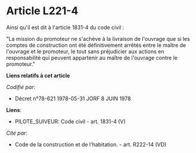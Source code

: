 # Article L221-4

Ainsi qu'il est dit à l'article 1831-4 du code civil : 

"La mission du promoteur ne s'achève à la livraison de l'ouvrage que si les comptes de construction ont été définitivement
arrêtés entre le maître de l'ouvrage et le promoteur, le tout sans préjudicier aux actions en responsabilité qui peuvent
appartenir au maître de l'ouvrage contre le promoteur."

**Liens relatifs à cet article**

_Codifié par_:

  - Décret n°78-621 1978-05-31 JORF 8 JUIN 1978

**Liens**:

  - PILOTE_SUIVEUR: Code civil - art. 1831-4 (V)

_Cité par_:

  - Code de la construction et de l'habitation. - art. R222-14 (VD)
